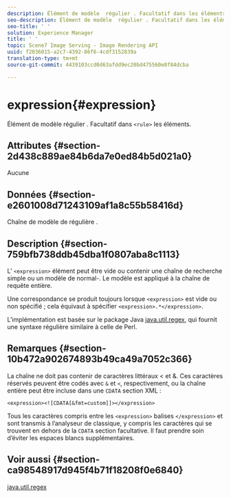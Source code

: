 ```yaml
---
description: Élément de modèle  régulier . Facultatif dans les éléments <rule>.
seo-description: Élément de modèle  régulier . Facultatif dans les éléments <rule>.
seo-title: ' '
solution: Experience Manager
title: ' '
topic: Scene7 Image Serving - Image Rendering API
uuid: f2036015-a2c7-4392-86f6-4cdf3152839a
translation-type: tm+mt
source-git-commit: 4439103ccd0d63afdd9ec20bd475560e8f84dcba

---
```



# expression{#expression}

Élément de modèle  régulier . Facultatif dans `<rule>` les éléments.

## Attributes {#section-2d438c889ae84b6da7e0ed84b5d021a0}

Aucune

## Données {#section-e2601008d71243109af1a8c55b58416d}

Chaîne de modèle de  régulière .

## Description {#section-759bfb738ddb45dba1f0807aba8c1113}

L’ `<expression>` élément peut être vide ou contenir une chaîne de recherche simple ou un modèle de normal-. Le modèle est appliqué à la chaîne de requête entière.

Une correspondance se produit toujours lorsque `<expression>` est vide ou non spécifié ; cela équivaut à spécifier `<expression>.*</expression>`.

L’implémentation est basée sur le package Java [java.util.regex](https://www2.cs.duke.edu/csed/java/jdk1.4.2/docs/api/), qui fournit une syntaxe   régulière similaire à celle de Perl.

## Remarques {#section-10b472a902674893b49ca49a7052c366}

La chaîne   ne doit pas contenir de caractères littéraux &lt; et &amp;. Ces caractères réservés peuvent être codés avec `&` et `<`, respectivement, ou la chaîne entière peut être incluse dans une `CDATA` section XML :

`<expression><![CDATA[&fmt=custom]]></expression>`

Tous les caractères compris entre les `<expression>` balises `</expression>` et sont transmis à l’analyseur  de classique, y compris les caractères qui se trouvent en dehors de la `CDATA` section facultative. Il faut prendre soin d’éviter les espaces blancs supplémentaires.

## Voir aussi {#section-ca98548917d945f4b71f18208f0e6840}

[java.util.regex](https://www2.cs.duke.edu/csed/java/jdk1.4.2/docs/api/)

